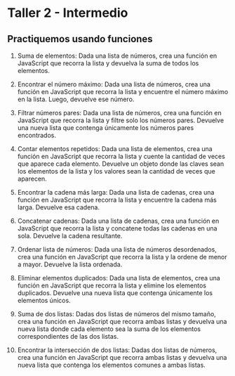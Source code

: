 # Taller 2 - Intermedio

## Practiquemos usando funciones

1. Suma de elementos: Dada una lista de números, crea una función en JavaScript que recorra la lista y devuelva la suma de todos los elementos.

2. Encontrar el número máximo: Dada una lista de números, crea una función en JavaScript que recorra la lista y encuentre el número máximo en la lista. Luego, devuelve ese número.

3. Filtrar números pares: Dada una lista de números, crea una función en JavaScript que recorra la lista y filtre solo los números pares. Devuelve una nueva lista que contenga únicamente los números pares encontrados.

4. Contar elementos repetidos: Dada una lista de elementos, crea una función en JavaScript que recorra la lista y cuente la cantidad de veces que aparece cada elemento. Devuelve un objeto donde las claves sean los elementos de la lista y los valores sean la cantidad de veces que aparecen.

5. Encontrar la cadena más larga: Dada una lista de cadenas, crea una función en JavaScript que recorra la lista y encuentre la cadena más larga. Devuelve esa cadena.

6. Concatenar cadenas: Dada una lista de cadenas, crea una función en JavaScript que recorra la lista y concatene todas las cadenas en una sola. Devuelve la cadena resultante.

7. Ordenar lista de números: Dada una lista de números desordenados, crea una función en JavaScript que recorra la lista y la ordene de menor a mayor. Devuelve la lista ordenada.

8. Eliminar elementos duplicados: Dada una lista de elementos, crea una función en JavaScript que recorra la lista y elimine los elementos duplicados. Devuelve una nueva lista que contenga únicamente los elementos únicos.

9. Suma de dos listas: Dadas dos listas de números del mismo tamaño, crea una función en JavaScript que recorra ambas listas y devuelva una nueva lista donde cada elemento sea la suma de los elementos correspondientes de las dos listas.

10. Encontrar la intersección de dos listas: Dadas dos listas de números, crea una función en JavaScript que recorra ambas listas y devuelva una nueva lista que contenga los elementos comunes a ambas listas.